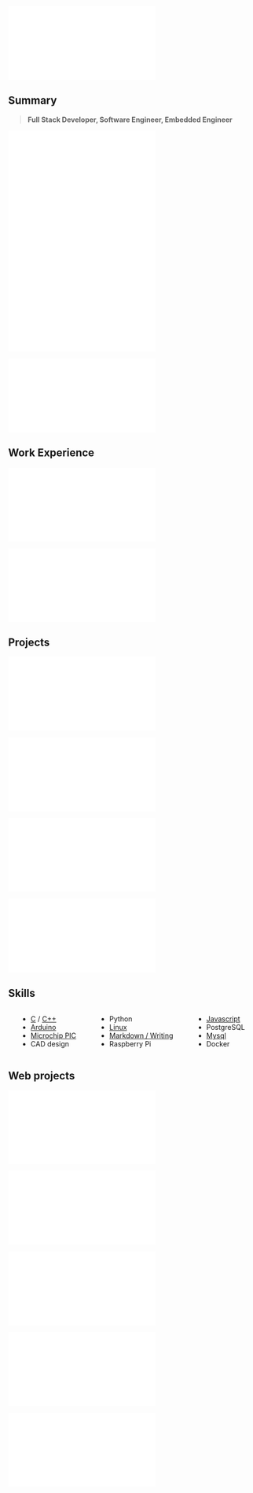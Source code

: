 ![](/header.md)

## Summary

> **Full Stack Developer, Software Engineer, Embedded Engineer**

![](/summaries/electronic.md)
![](/summaries/linux.md)
![](/summaries/web.md)

![](/education.md)

## Work Experience

![](/experience/escobedo%20medina.md)

![](/experience/taionca.md)

## Projects

![](/projects/CNC%20router.md)

![](/projects/helical%20milling.md)

![](/projects/arduinooven.md)

![](/projects/chess%20clock.short.md)

## Skills

<div class="columnList" style="display: flex; justify-content: space-around">
<div style="display: flex; flex-direction: column">

- [C](https://github.com/madacol/helical-milling/blob/master/main%20-%20Fresado%20helicoidal.c) / [C++](https://github.com/madacol/ArduinoOven/blob/master/ArduinoOven.ino)
- [Arduino](https://github.com/madacol/ArduinoOven)
- [Microchip PIC](https://github.com/madacol/helical-milling)
- CAD design

</div>
<div style="display: flex; flex-direction: column">

- Python
- [Linux](https://stackoverflow.com/search?q=user:3163120+[linux])
- [Markdown / Writing](https://madacol.com/blog)
- Raspberry Pi

</div>
<div style="display: flex; flex-direction: column">

- [Javascript](https://stackoverflow.com/search?q=user:3163120+[javascript])
- PostgreSQL
- [Mysql](https://stackoverflow.com/search?q=user:3163120+[mysql])
- Docker

</div>
</div>

## Web projects

![](/projects/webpipe.short.md)

![](/projects/taionca%20web.short.md)

![](/bolivar%20paralelo.short.md)

![](/languages.md)

![](/other_profiles.md)